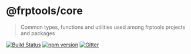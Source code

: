 # @frptools/core

> Common types, functions and utilities used among frptools projects and packages

[![Build Status](https://travis-ci.org/frptools/core.svg?branch=master)](https://travis-ci.org/frptools/core)
[![npm version](https://badge.fury.io/js/%40frptools%2Fcore.svg)](https://badge.fury.io/js/%40frptools%2Fcore)
[![Gitter](https://badges.gitter.im/gitterHQ/gitter.svg)](https://gitter.im/FRPTools/Lobby)
